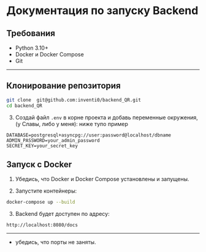 

# Документация по запуску Backend

## Требования

* Python 3.10+
* Docker и Docker Compose
* Git

---

## Клонирование репозитория

```bash
git clone  git@github.com:inventi0/backend_QR.git
cd backend_QR
```


3. Создай файл `.env` в корне проекта и добавь переменные окружения, (у Славы, либо у меня):
   ниже тупо пример
   
```
DATABASE=postgresql+asyncpg://user:password@localhost/dbname
ADMIN_PASSWORD=your_admin_password
SECRET_KEY=your_secret_key
```

## Запуск с Docker

1. Убедись, что Docker и Docker Compose установлены и запущены.

2. Запустите контейнеры:

```bash
docker-compose up --build
```

3. Backend будет доступен по адресу:

```
http://localhost:8080/docs
```

---

* убедись, что порты не заняты.

